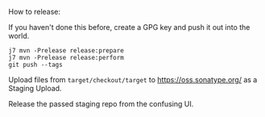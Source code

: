 How to release:

If you haven't done this before, create a GPG key and push it out into the world.

```
j7 mvn -Prelease release:prepare
j7 mvn -Prelease release:perform
git push --tags
```

Upload files from `target/checkout/target` to https://oss.sonatype.org/ as a Staging Upload.

Release the passed staging repo from the confusing UI.
